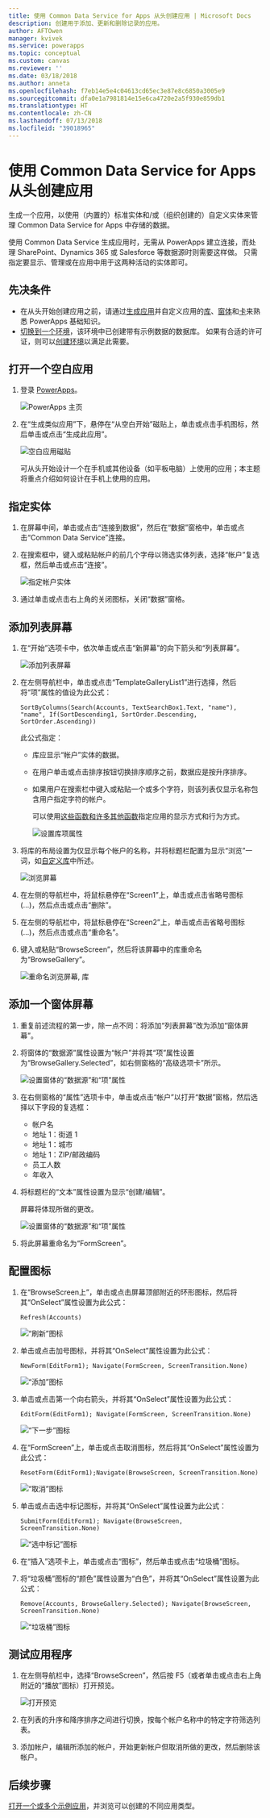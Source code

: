 ```yaml
---
title: 使用 Common Data Service for Apps 从头创建应用 | Microsoft Docs
description: 创建用于添加、更新和删除记录的应用。
author: AFTOwen
manager: kvivek
ms.service: powerapps
ms.topic: conceptual
ms.custom: canvas
ms.reviewer: ''
ms.date: 03/18/2018
ms.author: anneta
ms.openlocfilehash: f7eb14e5e4c04613cd65ec3e87e8c6850a3005e9
ms.sourcegitcommit: dfa0e1a7981814e15e6ca4720e2a5f930e859db1
ms.translationtype: HT
ms.contentlocale: zh-CN
ms.lasthandoff: 07/13/2018
ms.locfileid: "39018965"
---
```

# <a name="create-an-app-from-scratch-using-common-data-service-for-apps"></a>使用 Common Data Service for Apps 从头创建应用

生成一个应用，以使用（内置的）标准实体和/或（组织创建的）自定义实体来管理 Common Data Service for Apps 中存储的数据。

使用 Common Data Service 生成应用时，无需从 PowerApps 建立连接，而处理 SharePoint、Dynamics 365 或 Salesforce 等数据源时则需要这样做。 只需指定要显示、管理或在应用中用于这两种活动的实体即可。

## <a name="prerequisites"></a>先决条件

- 在从头开始创建应用之前，请通过[生成应用](data-platform-create-app.md)并自定义应用的[库](customize-layout-sharepoint.md)、[窗体](customize-forms-sharepoint.md)和[卡](customize-card.md)来熟悉 PowerApps 基础知识。
- [切换到一个环境](working-with-environments.md)，该环境中已创建带有示例数据的数据库。 如果有合适的许可证，则可以[创建环境](../../administrator/create-environment.md)以满足此需要。

## <a name="open-a-blank-app"></a>打开一个空白应用

1. 登录 [PowerApps](http://web.powerapps.com)。

    ![PowerApps 主页](./media/data-platform-create-app-scratch/sign-in.png)

1. 在“生成类似应用”下，悬停在“从空白开始”磁贴上，单击或点击手机图标，然后单击或点击“生成此应用”。

    ![空白应用磁贴](./media/data-platform-create-app-scratch/blank-app.png)

    可从头开始设计一个在手机或其他设备（如平板电脑）上使用的应用；本主题将重点介绍如何设计在手机上使用的应用。

## <a name="specify-an-entity"></a>指定实体

1. 在屏幕中间，单击或点击“连接到数据”，然后在“数据”窗格中，单击或点击“Common Data Service”连接。

1. 在搜索框中，键入或粘贴帐户的前几个字母以筛选实体列表，选择“帐户”复选框，然后单击或点击“连接”。

    ![指定帐户实体](./media/data-platform-create-app-scratch/cds-connect.png)

1. 通过单击或点击右上角的关闭图标，关闭“数据”窗格。

## <a name="add-a-list-screen"></a>添加列表屏幕

1. 在“开始”选项卡中，依次单击或点击“新屏幕”的向下箭头和“列表屏幕”。

    ![添加列表屏幕](./media/data-platform-create-app-scratch/list-screen.png)

1. 在左侧导航栏中，单击或点击“TemplateGalleryList1”进行选择，然后将“项”属性的值设为此公式：

    `SortByColumns(Search(Accounts, TextSearchBox1.Text, "name"), "name", If(SortDescending1, SortOrder.Descending, SortOrder.Ascending))`

    此公式指定：

   - 库应显示“帐户”实体的数据。
   - 在用户单击或点击排序按钮切换排序顺序之前，数据应是按升序排序。
   - 如果用户在搜索栏中键入或粘贴一个或多个字符，则该列表仅显示名称包含用户指定字符的帐户。

     可以使用[这些函数和许多其他函数](formula-reference.md)指定应用的显示方式和行为方式。

     ![设置库项属性](./media/data-platform-create-app-scratch/gallery-items.png)

1. 将库的布局设置为仅显示每个帐户的名称，并将标题栏配置为显示“浏览”一词，如[自定义库](customize-layout-sharepoint.md)中所述。

    ![浏览屏幕](./media/data-platform-create-app-scratch/final-browse.png)

1. 在左侧的导航栏中，将鼠标悬停在“Screen1”上，单击或点击省略号图标 (...)，然后点击或点击“删除”。

1. 在左侧的导航栏中，将鼠标悬停在“Screen2”上，单击或点击省略号图标 (...)，然后点击或点击“重命名”。

1. 键入或粘贴“BrowseScreen”，然后将该屏幕中的库重命名为“BrowseGallery”。

    ![重命名浏览屏幕, 库](./media/data-platform-create-app-scratch/rename-browse.png)

## <a name="add-a-form-screen"></a>添加一个窗体屏幕

1. 重复前述流程的第一步，除一点不同：将添加“列表屏幕”改为添加“窗体屏幕”。

1. 将窗体的“数据源”属性设置为“帐户”并将其“项”属性设置为“BrowseGallery.Selected”，如右侧窗格的“高级选项卡”所示。

    ![设置窗体的“数据源”和“项”属性](./media/data-platform-create-app-scratch/form-datasource.png)

1. 在右侧窗格的“属性”选项卡中，单击或点击“帐户”以打开“数据”窗格，然后选择以下字段的复选框：

    - 帐户名
    - 地址 1：街道 1
    - 地址 1：城市
    - 地址 1：ZIP/邮政编码
    - 员工人数
    - 年收入

1. 将标题栏的“文本”属性设置为显示“创建/编辑”。

    屏幕将体现所做的更改。

    ![设置窗体的“数据源”和“项”属性](./media/data-platform-create-app-scratch/field-list.png)

1. 将此屏幕重命名为“FormScreen”。

## <a name="configure-icons"></a>配置图标

1. 在“BrowseScreen上”，单击或点击屏幕顶部附近的环形图标，然后将其“OnSelect”属性设置为此公式：

    `Refresh(Accounts)`

    ![“刷新”图标](./media/data-platform-create-app-scratch/refresh-icon.png)

1. 单击或点击加号图标，并将其“OnSelect”属性设置为此公式：

    `NewForm(EditForm1); Navigate(FormScreen, ScreenTransition.None)`

    ![“添加”图标](./media/data-platform-create-app-scratch/plus-icon.png)

1. 单击或点击第一个向右箭头，并将其“OnSelect”属性设置为此公式：

    `EditForm(EditForm1); Navigate(FormScreen, ScreenTransition.None)`

    ![“下一步”图标](./media/data-platform-create-app-scratch/next-icon.png)

1. 在“FormScreen”上，单击或点击取消图标，然后将其“OnSelect”属性设置为此公式：

    `ResetForm(EditForm1);Navigate(BrowseScreen, ScreenTransition.None)`

    ![“取消”图标](./media/data-platform-create-app-scratch/cancel-icon.png)

1. 单击或点击选中标记图标，并将其“OnSelect”属性设置为此公式：

    `SubmitForm(EditForm1); Navigate(BrowseScreen, ScreenTransition.None)`

    ![“选中标记”图标](./media/data-platform-create-app-scratch/checkmark-icon.png)

1. 在“插入”选项卡上，单击或点击“图标”，然后单击或点击“垃圾桶”图标。

1. 将“垃圾桶”图标的“颜色”属性设置为“白色”，并将其“OnSelect”属性设置为此公式：

    `Remove(Accounts, BrowseGallery.Selected); Navigate(BrowseScreen, ScreenTransition.None)`

    ![“垃圾桶”图标](./media/data-platform-create-app-scratch/trash-icon.png)

## <a name="test-the-app"></a>测试应用程序

1. 在左侧导航栏中，选择“BrowseScreen”，然后按 F5（或者单击或点击右上角附近的“播放”图标）打开预览。

    ![打开预览](./media/data-platform-create-app-scratch/open-preview.png)

1. 在列表的升序和降序排序之间进行切换，按每个帐户名称中的特定字符筛选列表。

1. 添加帐户，编辑所添加的帐户，开始更新帐户但取消所做的更改，然后删除该帐户。

## <a name="next-steps"></a>后续步骤

[打开一个或多个示例应用](open-and-run-a-sample-app.md)，并浏览可以创建的不同应用类型。